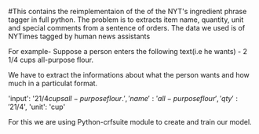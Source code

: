 #This contains the reimplementaion of the of the NYT's ingredient phrase tagger in full python.
The problem is to extracts item name, quantity, unit and special comments from a sentence of orders.
The data we used is of NYTimes tagged by human news assistants

For example-
Suppose a person enters the following text(i.e he wants) - 
    2 1/4 cups all-purpose flour.

We have to extract the informations about what the person wants and how much in a particulat format.

  'input': '2$1/4 cups all-purpose flour.',
  'name': 'all-purpose flour',
  'qty': '2$1/4',
  'unit': 'cup'

For this we are using Python-crfsuite module to create and train our model.  
